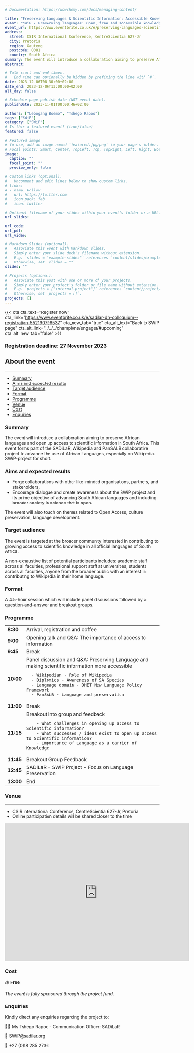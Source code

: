 ```yaml
---
# Documentation: https://wowchemy.com/docs/managing-content/

title: "Preserving Languages & Scientific Information: Accessible Knowledge for All"
event: "SWiP - Preserving languages: Open, free and accessible knowledge for all"
event_url: https://www.eventbrite.co.uk/e/preserving-languages-scientific-information-accessible-knowledge-for-all-tickets-751506475097
address:
  street: CSIR International Conference, CentreScientia 627-Jr
  city: Pretoria
  region: Gauteng
  postcode: 0081
  country: South Africa
summary: The event will introduce a collaboration aiming to preserve African languages and open up access to scientific information in South Africa.
abstract: 

# Talk start and end times.
#   End time can optionally be hidden by prefixing the line with `#`.
date: 2023-12-06T08:30:00+02:00
date_end: 2023-12-06T13:00:00+02:00
all_day: false

# Schedule page publish date (NOT event date).
publishDate: 2023-11-01T00:00:46+02:00

authors: ["Lebogang Boemo", "Tshego Rapoo"]
tags: ["SWiP"]
category: ["SWiP"]
# Is this a featured event? (true/false)
featured: false

# Featured image
# To use, add an image named `featured.jpg/png` to your page's folder. 
# Focal points: Smart, Center, TopLeft, Top, TopRight, Left, Right, BottomLeft, Bottom, BottomRight.
image:
  caption: ""
  focal_point: ""
  preview_only: false

# Custom links (optional).
#   Uncomment and edit lines below to show custom links.
# links:
# - name: Follow
#   url: https://twitter.com
#   icon_pack: fab
#   icon: twitter

# Optional filename of your slides within your event's folder or a URL.
url_slides:

url_code:
url_pdf:
url_video:

# Markdown Slides (optional).
#   Associate this event with Markdown slides.
#   Simply enter your slide deck's filename without extension.
#   E.g. `slides = "example-slides"` references `content/slides/example-slides.md`.
#   Otherwise, set `slides = ""`.
slides: ""

# Projects (optional).
#   Associate this post with one or more of your projects.
#   Simply enter your project's folder or file name without extension.
#   E.g. `projects = ["internal-project"]` references `content/project/deep-learning/index.md`.
#   Otherwise, set `projects = []`.
projects: []
---
```



{{< cta cta_text="Register now" cta_link="https://www.eventbrite.co.uk/e/sadilar-dh-colloquium--registration-552190796537" cta_new_tab="true" cta_alt_text="Back to SWiP page" cta_alt_link="../../../champions/engager/#upcoming" cta_alt_new_tab="false" >}}

### __Registration deadline: 27 November 2023__


## About the event
---

- [Summary](#summary)
- [Aims and expected results](#aims-and-expected-results)
- [Target audience](#target-audience)
- [Format](#format)
- [Programme](#programme)
- [Venue](#venue)
- [Cost](#cost)
- [Enquiries](#enquiries)

### Summary

The event will introduce a collaboration aiming to preserve African languages and open up access to scientific information in South Africa. This event forms part of the SADiLaR, Wikipedia and PanSALB collaborative project to advance the use of African Languages, especially on Wikipedia. SWiP-project for short. 

### Aims and expected results

- Forge collaborations with other like-minded organisations, partners, and stakeholders,
- Encourage dialogue and create awareness about the SWiP project and its prime objective of advancing South African languages and including broader society in science that is open.

The event will also touch on themes related to Open Access, culture preservation, language development. 

### Target audience

The event is targeted at the broader community interested in contributing to growing access to scientific knowledge in all official languages of South Africa. 

A non-exhaustive list of potential participants includes: academic staff across all faculties, professional support staff at universities, students across all faculties, anyone from the broader public with an interest in contributing to Wikipedia in their home language. 


### Format

A 4.5-hour session which will include panel discussions followed by a question-and-answer and breakout groups.

### Programme

<table>
  <tr>
    <td><strong>8:30</strong></td>
    <td>Arrival, registration and coffee</td>
  </tr>
  <tr>
    <td><strong>9:00</strong></td>
    <td>Opening talk and Q&A: The importance of access to information</td>
  </tr>  
  <tr>
    <td><strong>9:45</strong></td>
    <td>Break</td>
  </tr>    
  <tr>
    <td><strong>10:00</strong></td>
    <td>Panel discussion and Q&A: Preserving Language and making scientific information more accessible

      - Wikipedian - Role of Wikipedia
      - Diplomics - Awareness of SA Species
      - Language domain - DHET New Language Policy Framework
      - PanSALB - Language and preservation 
  </td>
  </tr>   
  <tr>
    <td><strong>11:00</strong></td>
    <td>Break</td>
  </tr>  
  <tr>
    <td><strong>11:15</strong></td>
    <td>Breakout into group and feedback

        - What challenges in opening up access to Scientific information?
        - What successes / ideas exist to open up access to Scientific information?
        - Importance of Language as a carrier of Knowledge
  </td>
  </tr>
  <tr>
    <td><strong>11:45</strong></td>
    <td>Breakout Group Feedback</td>
  </tr>            
  <tr>
    <td><strong>12:45</strong></td>
    <td>SADiLaR - SWiP Project - Focus on Language Preservation</td>
  </tr>     
  <tr>
    <td><strong>13:00</strong></td>
    <td>End</td>
  </tr>   
</table>


### Venue
---

  - CSIR International Conference, CentreScientia 627-Jr, Pretoria
  - Online participation details will be shared closer to the time


<iframe src="https://www.google.com/maps/embed?pb=!1m18!1m12!1m3!1d3593.5323719186335!2d28.27415492636511!3d-25.752973595750888!2m3!1f0!2f0!3f0!3m2!1i1024!2i768!4f13.1!3m3!1m2!1s0x1e95606744f8f4c9%3A0x1942f9df26e68d4c!2sCSIR%20International%20Conference%20Centre%2C%20Scientia%20627-Jr%2C%20Pretoria%2C%200081!5e0!3m2!1sen!2sza!4v1699025809570!5m2!1sen!2sza" width="600" height="450" style="border:0;" allowfullscreen="" loading="lazy" referrerpolicy="no-referrer-when-downgrade"></iframe>

### Cost

💰 __Free__

_The event is fully sponsored through the project fund._

### Enquiries

Kindly direct any enquiries regarding the project to:

👩🏿 Ms Tshego Rapoo - Communication Officer: SADiLaR

📧 [SWiP@sadilar.org](mailto:SWiP@sadilar.org)

📱 +27 (0)18 285 2736
